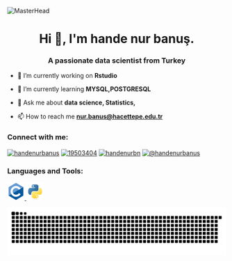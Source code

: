 ![MasterHead](https://thumbs.dreamstime.com/b/big-data-science-analysis-business-technology-concept-virtual-screen-big-data-science-analysis-business-technology-concept-145015243.jpg)


<h1 align="center">Hi 👋, I'm hande nur banuş.</h1>
<h3 align="center">A passionate data scientist from Turkey</h3>

- 🔭 I’m currently working on **Rstudio**

- 🌱 I’m currently learning **MYSQL,POSTGRESQL**

- 💬 Ask me about **data science, Statistics,**

- 📫 How to reach me **nur.banus@hacettepe.edu.tr**

<h3 align="left">Connect with me:</h3>
<p align="left">
<a href="https://linkedin.com/in/handenurbanus" target="blank"><img align="center" src="https://raw.githubusercontent.com/rahuldkjain/github-profile-readme-generator/master/src/images/icons/Social/linked-in-alt.svg" alt="handenurbanus" height="30" width="40" /></a>
<a href="https://stackoverflow.com/users/19503404" target="blank"><img align="center" src="https://raw.githubusercontent.com/rahuldkjain/github-profile-readme-generator/master/src/images/icons/Social/stack-overflow.svg" alt="19503404" height="30" width="40" /></a>
<a href="https://kaggle.com/handenurbn" target="blank"><img align="center" src="https://raw.githubusercontent.com/rahuldkjain/github-profile-readme-generator/master/src/images/icons/Social/kaggle.svg" alt="handenurbn" height="30" width="40" /></a>
<a href="https://medium.com/@handenurbanus" target="blank"><img align="center" src="https://raw.githubusercontent.com/rahuldkjain/github-profile-readme-generator/master/src/images/icons/Social/medium.svg" alt="@handenurbanus" height="30" width="40" /></a>
</p>

<h3 align="left">Languages and Tools:</h3>
<p align="left"> <a href="https://www.cprogramming.com/" target="_blank" rel="noreferrer"> <img src="https://raw.githubusercontent.com/devicons/devicon/master/icons/c/c-original.svg" alt="c" width="40" height="40"/> </a> <a href="https://www.python.org" target="_blank" rel="noreferrer"> <img src="https://raw.githubusercontent.com/devicons/devicon/master/icons/python/python-original.svg" alt="python" width="40" height="40"/> </a> </p>


<picture>
  <source media="(prefers-color-scheme: dark)" srcset="https://raw.githubusercontent.com/CagatayAkkas/CagatayAkkas/output/github-contribution-grid-snake-dark.svg">

  <source media="(prefers-color-scheme: light)" srcset="https://raw.githubusercontent.com/CagatayAkkas/CagatayAkkas/output/github-contribution-grid-snake.svg">

  <img alt="github contribution grid snake animation" src="https://raw.githubusercontent.com/CagatayAkkas/CagatayAkkas/output/github-contribution-grid-snake.svg">

</picture>

